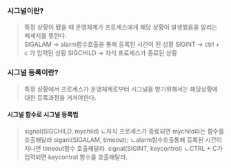 ### 시그널이란?
> 특정 상황이 됐을 때 운영체제가 프로세스에게 해당 상황이 발생했음을 알리는 메세지를 뜻한다.<br/>
> SIGALAM -> alarm함수호출을 통해 등록된 시간이 된 상황
> SIGINT -> ctrl + c 가 입력된 상황
> SIGCHILD -> 자식 프로세스가 종료된 상황

### 시그널 등록이란?
> 특정 상황에서 프로세스가 운영체제로부터 시그널을 받기위해서는 해당상황에 대한 등록과정을 거쳐야한다.<br/>

#### 시그널 함수로 시그널 등록법
> signal(SIGCHILD, mychild)
> ㄴ자식 프로세스가 종료되면 mychild라는 함수를 호출해달라
> siganl(SIGALAM, timeout);
> ㄴalarm함수호출통해 등록된 시간이 지나면 timeout함수 호출해달라.
> signal(SIGINT, keycontrol)
> ㄴCTRL + C가 입력되면 keycontrol 함수를 호출해달라.

